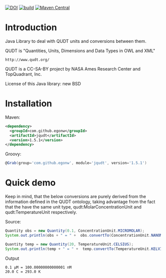 [![DOI](https://zenodo.org/badge/DOI/10.5281/zenodo.3883587.svg)](https://doi.org/10.5281/zenodo.3883587)
[![build](https://github.com/egonw/jqudt/actions/workflows/maven.yml/badge.svg)](https://github.com/egonw/jqudt/actions/workflows/maven.yml)
[![Maven Central](https://img.shields.io/maven-central/v/com.github.egonw/jqudt.svg?label=Maven%20Central)](https://search.maven.org/search?q=g:%22com.github.egonw%22%20AND%20a:%22jqudt%22)

Introduction
============

Java Library to deal with QUDT units and conversions between them.

QUDT is "Quantities, Units, Dimensions and Data Types in OWL and XML"

    http://www.qudt.org/

QUDT is a CC-SA-BY project by NASA Ames Research Center and TopQuadrant, Inc.

License of this Java library: new BSD

Installation
============

Maven:

```xml
<dependency>
  <groupId>com.github.egonw</groupId>
  <artifactId>jqudt</artifactId>
  <version>1.5.1</version>
</dependency>
```

Groovy:

```groovy
@Grab(group='com.github.egonw', module='jqudt', version='1.5.1')
```

Quick demo
==========

Keep in mind, that the below conversions are purely derived from the information
defined in the QUDT ontology, taking advantage from the fact that the have the
same unit type, qudt:MolarConcentrationUnit and qudt:TemperatureUnit respectively.

Source:

```java
Quantity obs = new Quantity(0.1, ConcentrationUnit.MICROMOLAR);
System.out.println(obs + " = " +  obs.convertTo(ConcentrationUnit.NANOMOLAR));

Quantity temp = new Quantity(20, TemperatureUnit.CELSIUS);
System.out.println(temp + " = " +  temp.convertTo(TemperatureUnit.KELVIN));
```

Output

```
0.1 μM = 100.00000000000001 nM
20.0 C = 293.0 K
```
